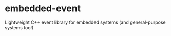 # embedded-event
Lightweight C++ event library for embedded systems (and general-purpose systems too!)
